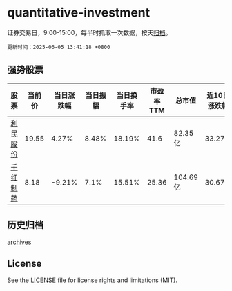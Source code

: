 # quantitative-investment

证券交易日，9:00-15:00，每半时抓取一次数据，按天[归档](archives)。

`更新时间：2025-06-05 13:41:18 +0800`

## 强势股票

|股票|当前价|当日涨跌幅|当日振幅|当日换手率|市盈率TTM|总市值|近10日涨跌幅|
|----|----|----|----|----|----|----|----|
|[利民股份](https://xueqiu.com/S/SZ002734)|19.55|4.27%|8.48%|18.19%|41.6|82.35亿|33.27%|
|[千红制药](https://xueqiu.com/S/SZ002550)|8.18|-9.21%|7.1%|15.51%|25.36|104.69亿|30.67%|

## 历史归档

[archives](archives)

## License

See the [LICENSE](LICENSE) file for license rights and limitations (MIT).